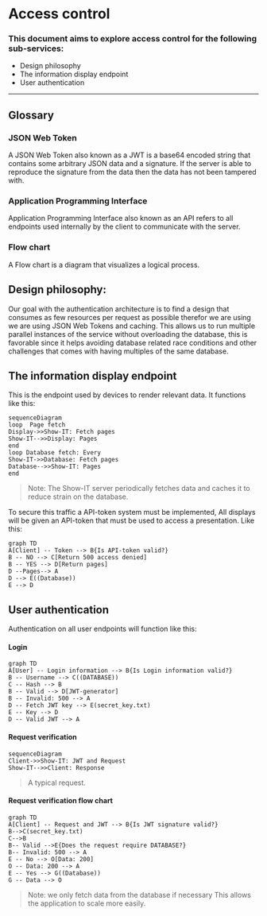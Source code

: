 # Access control

### This document aims to explore access control for the following sub-services:
- Design philosophy
- The information display endpoint
- User authentication
---
## Glossary
### JSON Web Token
A JSON Web Token also known as a JWT is a base64 encoded string that contains some arbitrary JSON data and a signature. If the server is able to reproduce the signature from the data then the data has not been tampered with.
### Application Programming Interface
Application Programming Interface also known as an API refers to all endpoints used internally by the client to communicate with the server.
### Flow chart
A Flow chart is a diagram that visualizes a logical process.

##  Design philosophy:
Our goal with the authentication architecture is to find a design that consumes as few resources per request as possible therefor we are using we are using JSON Web Tokens and caching.
This allows us to run multiple parallel instances of the service without overloading the database,
this is favorable since it helps avoiding database related race conditions and other challenges that comes with having multiples of the same database.



## The information display endpoint
This is the endpoint used by devices to render relevant data. 
It functions like this:
```mermaid
sequenceDiagram
loop  Page fetch
Display->>Show-IT: Fetch pages
Show-IT-->>Display: Pages
end
loop Database fetch: Every
Show-IT->>Database: Fetch pages
Database-->>Show-IT: Pages
end
```
> Note: The Show-IT server periodically fetches data and caches it to reduce strain on the database.

To secure this traffic a API-token system must be implemented, All displays will be given an API-token that must be used to access a presentation. 
Like this:
```mermaid
graph TD
A[Client] -- Token --> B{Is API-token valid?}
B -- NO --> C[Return 500 access denied]
B -- YES --> D[Return pages]
D --Pages--> A
D --> E((Database))
E --> D
```


## User authentication
Authentication on all user endpoints will function like this:
#### Login
```mermaid
graph TD
A[User] -- Login information --> B{Is Login information valid?}
B -- Username --> C((DATABASE))
C -- Hash --> B
B -- Valid --> D[JWT-generator]
B -- Invalid: 500 --> A
D -- Fetch JWT key --> E(secret_key.txt)
E -- Key --> D
D -- Valid JWT --> A
```
#### Request verification
```mermaid
sequenceDiagram
Client->>Show-IT: JWT and Request
Show-IT-->>Client: Response
```
> A typical request.
#### Request verification flow chart
```mermaid
graph TD
A[Client] -- Request and JWT --> B{Is JWT signature valid?}
B-->C(secret_key.txt)
C-->B
B-- Valid -->E{Does the request require DATABASE?}
B-- Invalid: 500 --> A
E -- No --> O[Data: 200]
O -- Data: 200 --> A
E -- Yes --> G((Database))
G -- Data --> O
```
> Note: we only fetch data from the database if necessary
> This allows the application to scale more easily. 


